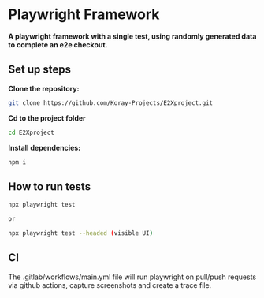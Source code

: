 # Playwright Framework

<strong>A playwright framework with a single test, using randomly generated data to complete an e2e checkout.</strong>

## Set up steps

<strong>Clone the repository:</strong>

```sh
git clone https://github.com/Koray-Projects/E2Xproject.git
```

<strong>Cd to the project folder</strong>

```sh
cd E2Xproject
```

<strong>Install dependencies:</strong>

```sh
npm i
```

## How to run tests

```sh
npx playwright test

or

npx playwright test --headed (visible UI)
```

## CI

The .gitlab/workflows/main.yml file will run playwright on pull/push requests via github actions, capture screenshots and create a trace file.
